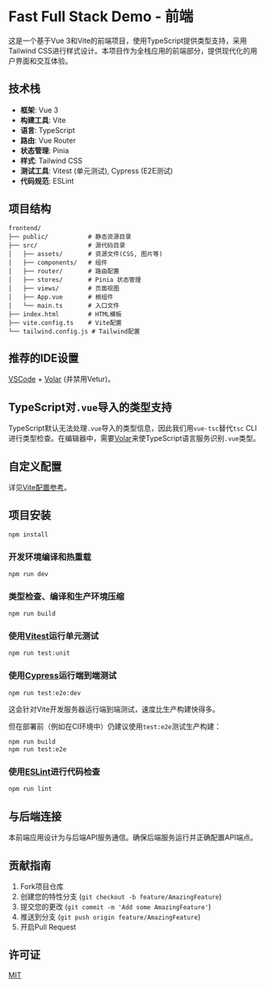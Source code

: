 # Fast Full Stack Demo - 前端

这是一个基于Vue 3和Vite的前端项目，使用TypeScript提供类型支持，采用Tailwind CSS进行样式设计。本项目作为全栈应用的前端部分，提供现代化的用户界面和交互体验。

## 技术栈

- **框架**: Vue 3
- **构建工具**: Vite
- **语言**: TypeScript
- **路由**: Vue Router
- **状态管理**: Pinia
- **样式**: Tailwind CSS
- **测试工具**: Vitest (单元测试), Cypress (E2E测试)
- **代码规范**: ESLint

## 项目结构

```
frontend/
├── public/           # 静态资源目录
├── src/              # 源代码目录
│   ├── assets/       # 资源文件(CSS, 图片等)
│   ├── components/   # 组件
│   ├── router/       # 路由配置
│   ├── stores/       # Pinia 状态管理
│   ├── views/        # 页面视图
│   ├── App.vue       # 根组件
│   └── main.ts       # 入口文件
├── index.html        # HTML模板
├── vite.config.ts    # Vite配置
└── tailwind.config.js # Tailwind配置
```

## 推荐的IDE设置

[VSCode](https://code.visualstudio.com/) + [Volar](https://marketplace.visualstudio.com/items?itemName=Vue.volar) (并禁用Vetur)。

## TypeScript对`.vue`导入的类型支持

TypeScript默认无法处理`.vue`导入的类型信息，因此我们用`vue-tsc`替代`tsc` CLI进行类型检查。在编辑器中，需要[Volar](https://marketplace.visualstudio.com/items?itemName=Vue.volar)来使TypeScript语言服务识别`.vue`类型。

## 自定义配置

详见[Vite配置参考](https://vitejs.dev/config/)。

## 项目安装

```sh
npm install
```

### 开发环境编译和热重载

```sh
npm run dev
```

### 类型检查、编译和生产环境压缩

```sh
npm run build
```

### 使用[Vitest](https://vitest.dev/)运行单元测试

```sh
npm run test:unit
```

### 使用[Cypress](https://www.cypress.io/)运行端到端测试

```sh
npm run test:e2e:dev
```

这会针对Vite开发服务器运行端到端测试，速度比生产构建快得多。

但在部署前（例如在CI环境中）仍建议使用`test:e2e`测试生产构建：

```sh
npm run build
npm run test:e2e
```

### 使用[ESLint](https://eslint.org/)进行代码检查

```sh
npm run lint
```

## 与后端连接

本前端应用设计为与后端API服务通信。确保后端服务运行并正确配置API端点。

## 贡献指南

1. Fork项目仓库
2. 创建您的特性分支 (`git checkout -b feature/AmazingFeature`)
3. 提交您的更改 (`git commit -m 'Add some AmazingFeature'`)
4. 推送到分支 (`git push origin feature/AmazingFeature`)
5. 开启Pull Request

## 许可证

[MIT](LICENSE)
